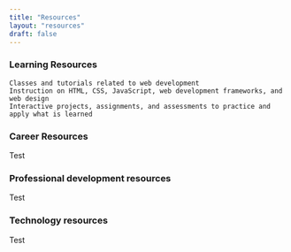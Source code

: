 ```yaml
---
title: "Resources"
layout: "resources"
draft: false
---
```

### Learning Resources
    Classes and tutorials related to web development
    Instruction on HTML, CSS, JavaScript, web development frameworks, and web design
    Interactive projects, assignments, and assessments to practice and apply what is learned

### Career Resources
Test

### Professional development resources
Test

### Technology resources
Test